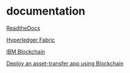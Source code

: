 # documentation

[ReadtheDocs](https://hyperledger-fabric.readthedocs.io/en/release-1.4/)

[Hyperledger Fabric](https://www.hyperledger.org/projects/fabric)

[IBM Blockchain](https://www.ibm.com/blockchain/what-is-blockchain)

[Deploy an asset-transfer app using Blockchain](https://developer.ibm.com/code/wp-content/uploads/sites/118/2017/09/Marbles_BlockChain_Tech_Talk1.pdf)

